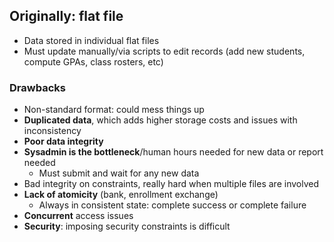 ## Originally: flat file
- Data stored in individual flat files
- Must update manually/via scripts to edit records (add new students, compute GPAs, class rosters, etc)
### Drawbacks
- Non-standard format: could mess things up
- **Duplicated data**, which adds higher storage costs and issues with inconsistency
- **Poor data integrity**
- **Sysadmin is the bottleneck**/human hours needed for new data or report needed
	- Must submit and wait for any new data
- Bad integrity on constraints, really hard when multiple files are involved
- **Lack of atomicity** (bank, enrollment exchange)
	- Always in consistent state: complete success or complete failure
- **Concurrent** access issues
- **Security**: imposing security constraints is difficult